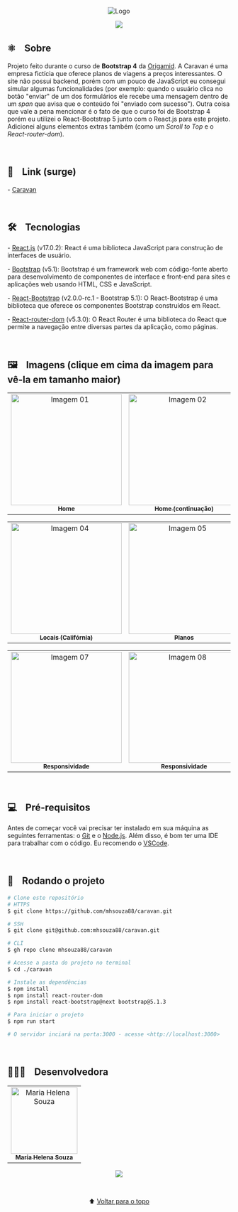 <p align="center">
  <img src="https://user-images.githubusercontent.com/88038506/141600688-9908633d-6d25-490b-9596-cabb82fa8b4f.png" alt="Logo" id="top">
  </p>

<p align="center">
  <a href="https://github.com/mhsouza88/caravan/blob/master/LICENSE" target="_blank"><img src="https://img.shields.io/static/v1?label=License&message=MIT&color=informational"></a>
 </p>
 
 
 <h2> ⚛️ﾠSobre</h2>
 <p>Projeto feito durante o curso de <b>Bootstrap 4</b> da <a href="https://www.origamid.com/" target="_blank">Origamid</a>. A Caravan é uma empresa fictícia que oferece planos de viagens a preços interessantes. O site não possui backend, porém com um pouco de JavaScript eu consegui simular algumas funcionalidades (por exemplo: quando o usuário clica no botão "enviar" de um dos formulários ele recebe uma mensagem dentro de um <i>span</i> que avisa que o conteúdo foi "enviado com sucesso"). Outra coisa que vale a pena mencionar é o fato de que o curso foi de Bootstrap 4 porém eu utilizei o React-Bootstrap 5 junto com o React.js para este projeto. Adicionei alguns elementos extras também (como um <i>Scroll to Top</i> e o <i>React-router-dom</i>).</p><br/>
 
 
 <h2> 🔗ﾠLink (surge)</h2>
 <p>- <a href="http://shocking-heart.surge.sh/" target="_blank">Caravan</a></p><br/>


<h2> 🛠️ﾠTecnologias</h2>
<p> - <a href="https://pt-br.reactjs.org/" target="_blank">React.js</a> (v17.0.2): React é uma biblioteca JavaScript para construção de interfaces de usuário.</p>
<p> - <a href="https://getbootstrap.com/" target="_blank">Bootstrap</a> (v5.1): Bootstrap é um framework web com código-fonte aberto para desenvolvimento de componentes de interface e front-end para sites e aplicações web usando HTML, CSS e JavaScript.</p>
<p> - <a href="https://react-bootstrap.netlify.app/" target="_blank">React-Bootstrap</a> (v2.0.0-rc.1 - Bootstrap 5.1): O React-Bootstrap é uma biblioteca que oferece os componentes Bootstrap construídos em React.</p>
<p> - <a href="https://v5.reactrouter.com/web/guides/quick-start" target="_blank">React-router-dom</a> (v5.3.0): O React Router é uma biblioteca do React que permite a navegação entre diversas partes da aplicação, como páginas.</p><br/>


<h2> 🖼️ﾠImagens (clique em cima da imagem para vê-la em tamanho maior)</h2>
<table align="center">
  <tr>
    <td align="center"><a href="https://user-images.githubusercontent.com/88038506/141595248-3801972e-218b-4418-ac94-53532783a9c3.png" target="_blank">
      <img src="https://user-images.githubusercontent.com/88038506/141595248-3801972e-218b-4418-ac94-53532783a9c3.png" width="250px" alt="Imagem 01"/>
      <br />
      <sub><b>Home</b></sub>
      <br />
    </td>
    <td align="center"><a href="https://user-images.githubusercontent.com/88038506/141595423-42499ded-9266-4dec-8db8-47889bcad8a3.png" target="_blank">
      <img src="https://user-images.githubusercontent.com/88038506/141595423-42499ded-9266-4dec-8db8-47889bcad8a3.png" width="250px" alt="Imagem 02"/>
      <br />
      <sub><b>Home (continuação)</b></sub>
      <br />
    </td>  
    <td align="center"><a href="https://user-images.githubusercontent.com/88038506/141595538-f9229d30-da63-42f4-a907-181180948982.png" target="_blank">
      <img src="https://user-images.githubusercontent.com/88038506/141595538-f9229d30-da63-42f4-a907-181180948982.png" width="250px" alt="Imagem 03"/>
      <br />
      <sub><b>Home (continuação)</b></sub>
      <br />
    </td> 
      </table>
    <table align="center">
    <td align="center"><a href="https://user-images.githubusercontent.com/88038506/141595709-57944c70-b0f9-44b5-b7c4-4027bc0dbb6e.png" target="_blank">
      <img src="https://user-images.githubusercontent.com/88038506/141595709-57944c70-b0f9-44b5-b7c4-4027bc0dbb6e.png" width="250px" alt="Imagem 04"/>
      <br />
      <sub><b>Locais (Califórnia)</b></sub>
      <br />
    </td>
    <td align="center"><a href="https://user-images.githubusercontent.com/88038506/141595816-a0f98087-faf0-40dc-aca9-7d3e4783d350.png" target="_blank">
      <img src="https://user-images.githubusercontent.com/88038506/141595816-a0f98087-faf0-40dc-aca9-7d3e4783d350.png" width="250px" alt="Imagem 05"/>
      <br />
      <sub><b>Planos</b></sub>
      <br />
    </td> 
      <td align="center"><a href="https://user-images.githubusercontent.com/88038506/141596181-7c10c2bc-a51f-4890-b0d9-bf548c2de33f.png" target="_blank">
      <img src="https://user-images.githubusercontent.com/88038506/141596181-7c10c2bc-a51f-4890-b0d9-bf548c2de33f.png" width="250px" alt="Imagem 06"/>
      <br />
      <sub><b>Contato</b></sub>
      <br />
    </td> 
</table>
  <table align="center">
    <td align="center"><a href="https://user-images.githubusercontent.com/88038506/141596285-ed27b703-2682-4b81-8b0a-225017829a5f.png" target="_blank">
      <img src="https://user-images.githubusercontent.com/88038506/141596285-ed27b703-2682-4b81-8b0a-225017829a5f.png" height="250px" alt="Imagem 07"/>
      <br />
      <sub><b>Responsividade</b></sub>
      <br />
    </td>
    <td align="center"><a href="https://user-images.githubusercontent.com/88038506/141596424-80410165-d55a-4a00-ad17-dca8765fe3d7.png" target="_blank">
      <img src="https://user-images.githubusercontent.com/88038506/141596424-80410165-d55a-4a00-ad17-dca8765fe3d7.png" height="250px" alt="Imagem 08"/>
      <br />
      <sub><b>Responsividade</b></sub>
      <br />
    </td> 
</table>
  <p></p>
<br/>
  
  
 
<h2> 💻ﾠPré-requisitos </h2>

<p>Antes de começar você vai precisar ter instalado em sua máquina as seguintes ferramentas: o <a href="https://git-scm.com" target="_blank">Git</a> e o <a href="https://nodejs.org/en/" target="_blank">Node.js</a>.
Além disso, é bom ter uma IDE para trabalhar com o código. Eu recomendo o <a href="https://code.visualstudio.com" target="_blank">VSCode</a>.</p><br/>

  

<h2> 🚀ﾠRodando o projeto </h2>

```bash
# Clone este repositório
# HTTPS
$ git clone https://github.com/mhsouza88/caravan.git

# SSH
$ git clone git@github.com:mhsouza88/caravan.git

# CLI
$ gh repo clone mhsouza88/caravan

# Acesse a pasta do projeto no terminal
$ cd ./caravan

# Instale as dependências
$ npm install
$ npm install react-router-dom
$ npm install react-bootstrap@next bootstrap@5.1.3

# Para iniciar o projeto
$ npm run start

# O servidor inciará na porta:3000 - acesse <http://localhost:3000>
```
  <p></p><br/>
 
  <h2> 👩🏻‍💻ﾠDesenvolvedora</h2>
<table align="center">
  <tr>
    <td align="center"><a href="https://github.com/mhsouza88" target="_blank">
      <img src="https://avatars.githubusercontent.com/u/88038506?v=4" width="150px" alt="Maria Helena Souza"/>
      <br />
      <sub><b>Maria Helena Souza</b></sub>
      <br />
    </td>
  </table>
  
  <p align="center">
    <a href="https://www.linkedin.com/in/mhsouza88/" target="_blank"><img src="https://img.shields.io/badge/-LinkedIn-informational?style=for-the-badge&logo=LinkedIn&logoColor=white&color=informational"></a>
  </p><br/>
  
<p align="center">
  ⬆ <a href="#top"> Voltar para o topo</a>
  </p>
